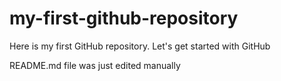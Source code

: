 # my-first-github-repository
Here is my first GitHub repository. Let's get started with GitHub


README.md file was just edited manually
